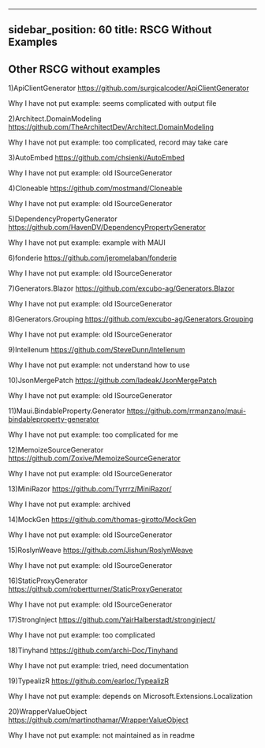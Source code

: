 
---
sidebar_position: 60
title: RSCG Without Examples
---

## Other RSCG without examples

1)ApiClientGenerator https://github.com/surgicalcoder/ApiClientGenerator  

Why I have not put example: seems complicated with output file

2)Architect.DomainModeling https://github.com/TheArchitectDev/Architect.DomainModeling  

Why I have not put example: too complicated, record may take care

3)AutoEmbed https://github.com/chsienki/AutoEmbed  

Why I have not put example: old ISourceGenerator

4)Cloneable https://github.com/mostmand/Cloneable  

Why I have not put example: old ISourceGenerator

5)DependencyPropertyGenerator https://github.com/HavenDV/DependencyPropertyGenerator  

Why I have not put example: example with MAUI

6)fonderie https://github.com/jeromelaban/fonderie  

Why I have not put example: old ISourceGenerator

7)Generators.Blazor https://github.com/excubo-ag/Generators.Blazor  

Why I have not put example: old ISourceGenerator

8)Generators.Grouping https://github.com/excubo-ag/Generators.Grouping  

Why I have not put example: old ISourceGenerator

9)Intellenum https://github.com/SteveDunn/Intellenum  

Why I have not put example: not understand how to use 

10)JsonMergePatch https://github.com/ladeak/JsonMergePatch  

Why I have not put example: old ISourceGenerator

11)Maui.BindableProperty.Generator https://github.com/rrmanzano/maui-bindableproperty-generator  

Why I have not put example: too complicated for me

12)MemoizeSourceGenerator https://github.com/Zoxive/MemoizeSourceGenerator  

Why I have not put example: old ISourceGenerator

13)MiniRazor https://github.com/Tyrrrz/MiniRazor/  

Why I have not put example: archived

14)MockGen https://github.com/thomas-girotto/MockGen  

Why I have not put example: old ISourceGenerator

15)RoslynWeave https://github.com/Jishun/RoslynWeave  

Why I have not put example: old ISourceGenerator

16)StaticProxyGenerator https://github.com/robertturner/StaticProxyGenerator  

Why I have not put example: old ISourceGenerator

17)StrongInject https://github.com/YairHalberstadt/stronginject/  

Why I have not put example: too complicated

18)Tinyhand https://github.com/archi-Doc/Tinyhand  

Why I have not put example: tried, need documentation

19)TypealizR https://github.com/earloc/TypealizR  

Why I have not put example: depends on Microsoft.Extensions.Localization

20)WrapperValueObject https://github.com/martinothamar/WrapperValueObject  

Why I have not put example: not maintained as in readme

